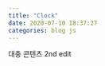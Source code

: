 ```yaml
---
title: "Clock"
date: 2020-07-10 18:37:27
categories: blog js
---
```


대충 콘텐츠
2nd edit

<script>
setInterval( function() { var d = new Date(); $("#mask").text() = d; }, 1000);
</script>

<div id="mask"></div>
